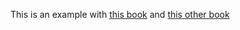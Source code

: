 This is an example with [this book](https://codigosostenible1.com) and [this other book](https://codigosostenible2.com)